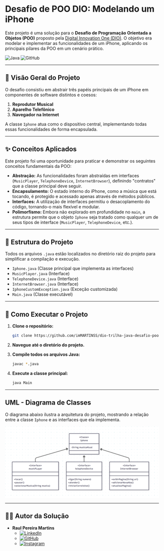 # Desafio de POO DIO: Modelando um iPhone

Este projeto é uma solução para o **Desafio de Programação Orientada a Objetos (POO)** proposto pela [Digital Innovation One (DIO)](https://www.dio.me/). O objetivo era modelar e implementar as funcionalidades de um iPhone, aplicando os principais pilares da POO em um cenário prático.

![Java](https://img.shields.io/badge/Java-21-ED8B00?style=for-the-badge&logo=openjdk&logoColor=white)
![GitHub](https://img.shields.io/badge/GitHub-181717?style=for-the-badge&logo=github&logoColor=white)

---

## 📱 Visão Geral do Projeto

O desafio consistiu em abstrair três papéis principais de um iPhone em componentes de software distintos e coesos:

1.  **Reprodutor Musical**
2.  **Aparelho Telefônico**
3.  **Navegador na Internet**

A classe `Iphone` atua como o dispositivo central, implementando todas essas funcionalidades de forma encapsulada.

---

## ✨ Conceitos Aplicados

Este projeto foi uma oportunidade para praticar e demonstrar os seguintes conceitos fundamentais da POO:

* **Abstração:** As funcionalidades foram abstraídas em interfaces (`MusicPlayer`, `TelephoneDevice`, `InternetBrowser`), definindo "contratos" que a classe principal deve seguir.
* **Encapsulamento:** O estado interno do iPhone, como a música que está tocando, é protegido e acessado apenas através de métodos públicos.
* **Interfaces:** A utilização de interfaces permitiu o desacoplamento do código, tornando-o mais flexível e modular.
* **Polimorfismo:** Embora não explorado em profundidade no `main`, a estrutura permite que o objeto `Iphone` seja tratado como qualquer um de seus tipos de interface (`MusicPlayer`, `TelephoneDevice`, etc.).

---

## 📂 Estrutura do Projeto

Todos os arquivos `.java` estão localizados no diretório raiz do projeto para simplificar a compilação e execução.

* `Iphone.java` (Classe principal que implementa as interfaces)
* `MusicPlayer.java` (Interface)
* `TelephoneDevice.java` (Interface)
* `InternetBrowser.java` (Interface)
* `IphoneCustomException.java` (Exceção customizada)
* `Main.java` (Classe executável)

---

## 🚀 Como Executar o Projeto

1.  **Clone o repositório:**
    ```bash
    git clone https://github.com/imMARTINSS/dio-trilha-java-desafio-poo.git
    ```
2.  **Navegue até o diretório do projeto.**

3.  **Compile todos os arquivos Java:**
    ```bash
    javac *.java
    ```
4.  **Execute a classe principal:**
    ```bash
    java Main
    ```

---

##  UML - Diagrama de Classes

O diagrama abaixo ilustra a arquitetura do projeto, mostrando a relação entre a classe `Iphone` e as interfaces que ela implementa.

![Diagrama UML do Projeto iPhone](https://github.com/imMARTINSS/dio-trilha-java-desafio-poo/blob/main/Desafio-dio-trilha-basica-poo/src/diagramaDeClasse.png)

---

## 👨‍💻 Autor da Solução

* **Raul Pereira Martins**
    * [![LinkedIn](https://img.shields.io/badge/LinkedIn-0077B5?style=for-the-badge&logo=linkedin&logoColor=white)](https://www.linkedin.com/in/martinsraull/)
    * [![GitHub](https://img.shields.io/badge/GitHub-181717?style=for-the-badge&logo=github&logoColor=white)](https://github.com/imMARTINSS)
    * [![Instagram](https://img.shields.io/badge/Instagram-E4405F?style=for-the-badge&logo=instagram&logoColor=white)](https://www.instagram.com/raull__martinss/)
